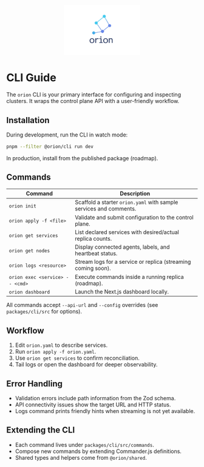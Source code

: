 <p align="center">
  <img src="../assets/Orion-logo_nobg.png" alt="Orion logo" width="200" />
</p>

# CLI Guide

The `orion` CLI is your primary interface for configuring and inspecting clusters. It wraps the control plane API with a user-friendly workflow.

## Installation

During development, run the CLI in watch mode:

```bash
pnpm --filter @orion/cli run dev
```

In production, install from the published package (roadmap).

## Commands

| Command | Description |
|---------|-------------|
| `orion init` | Scaffold a starter `orion.yaml` with sample services and comments. |
| `orion apply -f <file>` | Validate and submit configuration to the control plane. |
| `orion get services` | List declared services with desired/actual replica counts. |
| `orion get nodes` | Display connected agents, labels, and heartbeat status. |
| `orion logs <resource>` | Stream logs for a service or replica (streaming coming soon). |
| `orion exec <service> -- <cmd>` | Execute commands inside a running replica (roadmap). |
| `orion dashboard` | Launch the Next.js dashboard locally. |

All commands accept `--api-url` and `--config` overrides (see `packages/cli/src` for options).

## Workflow

1. Edit `orion.yaml` to describe services.
2. Run `orion apply -f orion.yaml`.
3. Use `orion get services` to confirm reconciliation.
4. Tail logs or open the dashboard for deeper observability.

## Error Handling

- Validation errors include path information from the Zod schema.
- API connectivity issues show the target URL and HTTP status.
- Logs command prints friendly hints when streaming is not yet available.

## Extending the CLI

- Each command lives under `packages/cli/src/commands`.
- Compose new commands by extending Commander.js definitions.
- Shared types and helpers come from `@orion/shared`.
